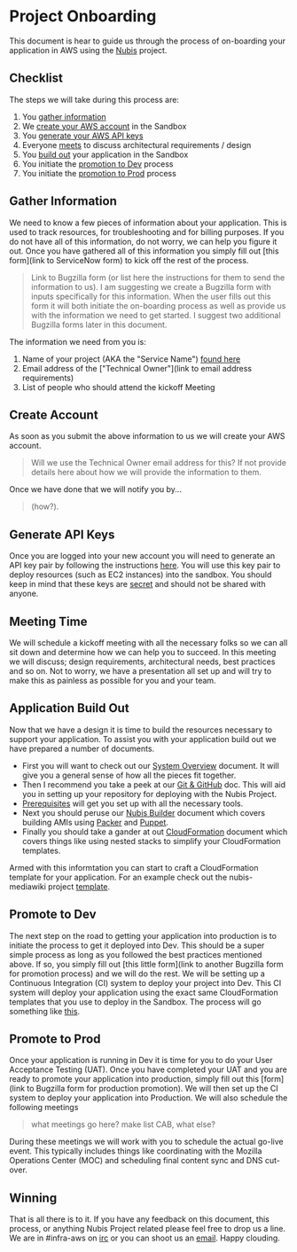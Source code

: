 ﻿

# Project Onboarding

This document is hear to guide us through the process of on-boarding your
application in AWS using the [Nubis](https://github.com/Nubisproject) project.

## Checklist

The steps we will take during this process are:

1. You [gather information](PROJECT_ONBOARDING.md#gather-information)
1. We [create your AWS account](PROJECT_ONBOARDING.md#create-account)
   in the Sandbox
1. You [generate your AWS API keys](PROJECT_ONBOARDING.md#generate-api-keys)
1. Everyone [meets](PROJECT_ONBOARDING.md#meeting-time) to discuss architectural
   requirements / design
1. You [build out](PROJECT_ONBOARDING.md#application-build-out) your application
   in the Sandbox
1. You initiate the [promotion to Dev](PROJECT_ONBOARDING.md#promote-to-dev)
   process
1. You initiate the [promotion to Prod](PROJECT_ONBOARDING.md#promote-to-prod)
   process

## Gather Information

We need to know a few pieces of information about your application. This is used
to track resources, for troubleshooting and for billing purposes. If you do not
have all of this information, do not worry, we can help you figure it out. Once
you have gathered all of this information you simply fill out
[this form](link to ServiceNow form) to kick off the rest of the process.

> Link to Bugzilla form (or list here the instructions for them to send the
information to us). I am suggesting we create a Bugzilla form with inputs
specifically for this information. When the user fills out this form it will
both initiate the on-boarding process as well as provide us with the information
we need to get started. I suggest two additional Bugzilla forms later in this
document.

The information we need from you is:

1. Name of your project (AKA the "Service Name") [found here](https://inventory.mozilla.org/en-US/core/service/)
1. Email address of the ["Technical Owner"](link to email address requirements)
1. List of people who should attend the kickoff Meeting

## Create Account

As soon as you submit the above information to us we will create your AWS account.
> Will we use the Technical Owner email address for this? If not provide details
  here about how we will provide the information to them.

Once we have done that we will notify you by...
> (how?).

## Generate API Keys

Once you are logged into your new account you will need to generate an API key
pair by following the instructions [here](http://docs.aws.amazon.com/AWSSimpleQueueService/latest/SQSGettingStartedGuide/AWSCredentials.html).
You will use this key pair to deploy resources (such as EC2 instances) into the
sandbox. You should keep in mind that these keys are [secret](https://github.com/Nubisproject/nubis-docs/blob/master/SECURITY.md)
and should not be shared with anyone.

## Meeting Time

We will schedule a kickoff meeting with all the necessary folks so we can all
sit down and determine how we can help you to succeed. In this meeting we will
discuss; design requirements, architectural needs, best practices and so on. Not
to worry, we have a presentation all set up and will try to make this as
painless as possible for you and your team.

## Application Build Out

Now that we have a design it is time to build the resources necessary to support
your application. To assist you with your application build out we have prepared
a number of documents.

* First you will want to check out our [System Overview](https://github.com/Nubisproject/nubis-docs/blob/master/SYSTEM_OVERVIEW.md)
  document. It will give you a general sense of how all the pieces fit together.
* Then I recommend you take a peek at our [Git & GitHub](https://github.com/Nubisproject/nubis-docs/blob/master/GIT_GITHUB.md)
  doc. This will aid you in setting up your repository for deploying with the
  Nubis Project.
* [Prerequisites](https://github.com/Nubisproject/nubis-docs/blob/master/PREREQUISITES.md)
  will get you set up with all the necessary tools.
* Next you should peruse our [Nubis Builder](https://github.com/Nubisproject/nubis-builder/blob/master/README.md)
  document which covers building AMIs using [Packer](https://www.packer.io/)
  and [Puppet](https://puppetlabs.com/).
* Finally you should take a gander at out [CloudFormation](https://github.com/Nubisproject/nubis-docs/blob/master/CLOUDFORMATION.md)
  document which covers things like using nested stacks to simplify your
    CloudFormation templates.

Armed with this informtation you can start to craft a CloudFormation template
for your application. For an example check out the nubis-mediawiki project
[template](https://github.com/Nubisproject/nubis-mediawiki/blob/master/nubis/cloudformation/main.json).

## Promote to Dev

The next step on the road to getting your application into production is to
initiate the process to get it deployed into Dev. This should be a super simple
process as long as you followed the best practices mentioned above. If so, you
simply fill out [this little form](link to another Bugzilla form for promotion process)
and we will do the rest. We will be setting up a Continuous Integration (CI)
system to deploy your project into Dev. This CI system will deploy your
application using the exact same CloudFormation templates that you use to deploy
in the Sandbox. The process will go something like [this](https://mana.mozilla.org/wiki/display/EA/Environment+promotion).

## Promote to Prod

Once your application is running in Dev it is time for you to do your User
Acceptance Testing (UAT). Once you have completed your UAT and you are ready to
promote your application into production, simply fill out this
[form](link to Bugzilla form for production promotion).
We will then set up the CI system to deploy your application into Production.
We will also schedule the following meetings
> what meetings go here? make list CAB, what else?

During these meetings we will work with you to schedule the actual go-live
event. This typically includes things like coordinating with the Mozilla
Operations Center (MOC) and scheduling final content sync and DNS cut-over.

## Winning

That is all there is to it. If you have any feedback on this document, this
process, or anything Nubis Project related please feel free to drop us a line.
We are in #infra-aws on [irc](irc.mozilla.org) or you can shoot us an
[email](mailto:infra-aws@mozilla.org). Happy clouding.

